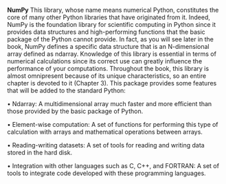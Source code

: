**NumPy**
This library, whose name means numerical Python, constitutes the core of many other
Python libraries that have originated from it. Indeed, NumPy is the foundation library
for scientific computing in Python since it provides data structures and high-performing
functions that the basic package of the Python cannot provide. In fact, as you will see
later in the book, NumPy defines a specific data structure that is an N-dimensional array
defined as ndarray.
Knowledge of this library is essential in terms of numerical calculations since its
correct use can greatly influence the performance of your computations. Throughout
the book, this library is almost omnipresent because of its unique characteristics, so an
entire chapter is devoted to it (Chapter 3).
This package provides some features that will be added to the standard Python:

• Ndarray: A multidimensional array much faster and more efficient
than those provided by the basic package of Python.

• Element-wise computation: A set of functions for performing this type
of calculation with arrays and mathematical operations between
arrays.

• Reading-writing datasets: A set of tools for reading and writing data
stored in the hard disk.

• Integration with other languages such as C, C++, and FORTRAN: A
set of tools to integrate code developed with these programming
languages.  